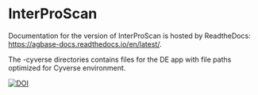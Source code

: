 # InterProScan

Documentation for the version of InterProScan is hosted by ReadtheDocs: https://agbase-docs.readthedocs.io/en/latest/.

The <version>-cyverse directories contains files for the DE app with file paths optimized for Cyverse environment. 

[![DOI](https://zenodo.org/badge/199505490.svg)](https://zenodo.org/badge/latestdoi/199505490)

